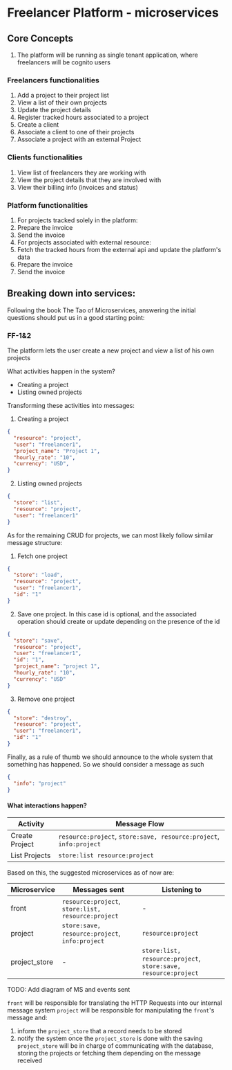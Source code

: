# Freelancer Platform - microservices

## Core Concepts

1. The platform will be running as single tenant application, where freelancers will be cognito users

### Freelancers functionalities

1. Add a project to their project list
2. View a list of their own projects
3. Update the project details
4. Register tracked hours associated to a project
4. Create a client
5. Associate a client to one of their projects
6. Associate a project with an external Project

### Clients functionalities

1. View list of freelancers they are working with
2. View the project details that they are involved with
3. View their billing info (invoices and status)

### Platform functionalities

1. For projects tracked solely in the platform:
  1. Prepare the invoice
  2. Send the invoice
3. For projects associated with external resource:
  1. Fetch the tracked hours from the external api and update the platform's data
  2. Prepare the invoice
  3. Send the invoice

## Breaking down into services:

Following the book The Tao of Microservices, answering the initial questions should put us in a good starting point:

### FF-1&2

The platform lets the user create a new project and view a list of his own projects

What activities happen in the system?
- Creating a project
- Listing owned projects

Transforming these activities into messages:
1. Creating a project

```json
{
  "resource": "project",
  "user": "freelancer1",
  "project_name": "Project 1",
  "hourly_rate": "10",
  "currency": "USD",
}
```

2. Listing owned projects

```json
{
  "store": "list",
  "resource": "project",
  "user": "freelancer1"
}
```

As for the remaining CRUD for projects, we can most likely follow similar message structure:

1. Fetch one project
```json
{
  "store": "load",
  "resource": "project",
  "user": "freelancer1",
  "id": "1"
}
```

2. Save one project. In this case id is optional, and the associated operation should create or update depending on the presence of the id
```json
{
  "store": "save",
  "resource": "project",
  "user": "freelancer1",
  "id": "1",
  "project_name": "project 1",
  "hourly_rate": "10",
  "currency": "USD"
}
```

3. Remove one project
```json
{
  "store": "destroy",
  "resource": "project",
  "user": "freelancer1",
  "id": "1"
}
```

Finally, as a rule of thumb we should announce to the whole system that something has happened. So we should consider a message as such

```json
{
  "info": "project"
}
```

#### What interactions happen?

| Activity | Message Flow |
| -------- | ------------ |
| Create Project | `resource:project`, `store:save, resource:project`, `info:project` |
| List Projects | `store:list resource:project` |

Based on this, the suggested microservices as of now are:

| Microservice | Messages sent | Listening to |
| ------------ | ------------- | ------------ |
| front | `resource:project`, `store:list, resource:project` | - |
| project | `store:save, resource:project`, `info:project` | `resource:project` |
| project_store | - | `store:list, resource:project`, `store:save, resource:project` |

TODO: Add diagram of MS and events sent

`front` will be responsible for translating the HTTP Requests into our internal message system
`project` will be responsible for manipulating the `front`'s message and:
  1. inform the `project_store` that a record needs to be stored
  2. notify the system once the `project_store` is done with the saving
`project_store` will be in charge of communicating with the database, storing the projects or
fetching them depending on the message received
